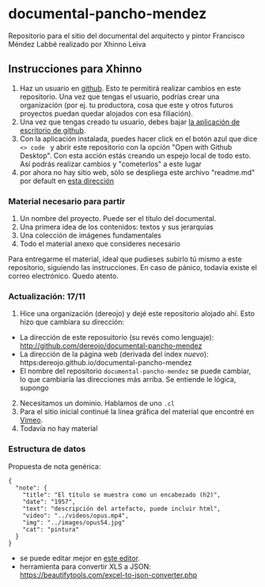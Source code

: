 # documental-pancho-mendez
Repositorio para el sitio del documental del arquitecto y pintor Francisco Méndez Labbé realizado por Xhinno Leiva


## Instrucciones para Xhinno

1. Haz un usuario en [github](https://github.com). Esto te permitirá realizar cambios en este repositorio. Una vez que tengas el usuario, podrías crear una organización (por ej. tu productora, cosa que este y otros futuros proyectos puedan quedar alojados con esa filiación).
2. Una vez que tengas creado tu usuario, debes bajar [la aplicación de escritorio de github](https://desktop.github.com/).
3. Con la aplicación instalada, puedes hacer click en el botón azul que dice <code> <> code </code> y abrir este repositorio con la opción "Open with Github Desktop". Con esta acción estás creando un espejo local de todo esto. Así podrás realizar cambios y "cometerlos" a este lugar
4. por ahora no hay sitio web, sólo se despliega este archivo "readme.md" por default en [esta dirección](https://dereojo.github.io/pancho-mendez)


### Material necesario para partir
1. Un nombre del proyecto. Puede ser el título del documental. 
2. Una primera idea de los contenidos: textos y sus jerarquías
3. Una colección de imágenes fundamentales
4. Todo el material anexo que consideres necesario

Para entregarme el material, ideal que pudieses subirlo tú mismo a este repositorio, siguiendo las instrucciones. En caso de pánico, todavía existe el correo electrónico. Quedo atento.

### Actualización: 17/11
1. Hice una organización (dereojo) y dejé este repositorio alojado ahí. Esto hizo que cambiara su dirección:
 * La dirección de este reposuitorio (su revés como lenguaje): http://github.com/dereojo/documental-pancho-mendez
 * La dirección de la página web (derivada del index *nuevo*): https:dereojo.github.io/documental-pancho-mendez
 * El nombre del repositorio ```documental-pancho-mendez``` se puede cambiar, lo que cambiaría las direcciones más arriba. Se entiende le lógica, supongo
2. Necesitamos un dominio. Hablamos de uno ```.cl```
3. Para el sitio inicial continué la línea gráfica del material que encontré en [Vimeo](https://vimeo.com/654743453).
4. Todavía no hay material

### Estructura de datos

Propuesta de nota genérica:
```
{
  "note": {
    "title": "El título se muestra como un encabezado (h2)",
    "date": "1957",
    "text": "descripción del artefacto, puede incluir html",
    "video": "../videos/opus.mp4",
    "img": "../images/opus54.jpg"
    "cat": "pintura"
  }
}
```

- se puede editar mejor en [este editor](https://beta5.objgen.com/json/local/design). 
- herramienta para convertir XLS a JSON: https://beautifytools.com/excel-to-json-converter.php